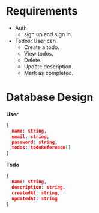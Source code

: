 # Requirements

- Auth
  - sign up and sign in.
- Todos: User can
  - Create a todo.
  - View todos.
  - Delete.
  - Update description.
  - Mark as completed.

# Database Design

**User**

```json
{
  name: string,
  email: string,
  password: string,
  todos: todoReference[]
}
```

**Todo**

```json
{
  name: string,
  description: string,
  createdAt: string,
  updatedAt: string
}
```
